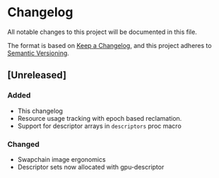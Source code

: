 # Changelog
All notable changes to this project will be documented in this file.

The format is based on [Keep a Changelog](https://keepachangelog.com/en/1.0.0/),
and this project adheres to [Semantic Versioning](https://semver.org/spec/v2.0.0.html).

## [Unreleased]

### Added
- This changelog
- Resource usage tracking with epoch based reclamation.
- Support for descriptor arrays in `descriptors` proc macro

### Changed
- Swapchain image ergonomics
- Descriptor sets now allocated with gpu-descriptor
